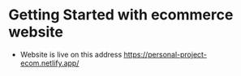 # Getting Started with ecommerce website

- Website is live on this address https://personal-project-ecom.netlify.app/
